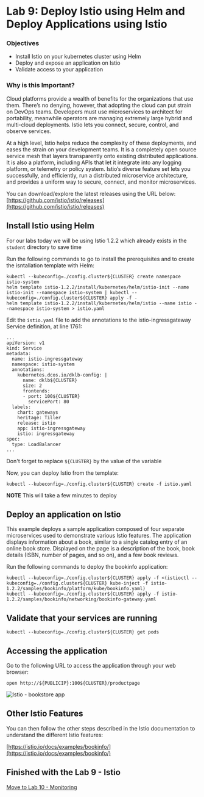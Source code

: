 # Lab 9: Deploy Istio using Helm and Deploy Applications using Istio

### Objectives
- Install Istio on your kubernetes cluster using Helm
- Deploy and expose an application on Istio
- Validate access to your application

### Why is this Important?
Cloud platforms provide a wealth of benefits for the organizations that use them. There’s no denying, however, that adopting the cloud can put strain on DevOps teams. Developers must use microservices to architect for portability, meanwhile operators are managing extremely large hybrid and multi-cloud deployments. Istio lets you connect, secure, control, and observe services.

At a high level, Istio helps reduce the complexity of these deployments, and eases the strain on your development teams. It is a completely open source service mesh that layers transparently onto existing distributed applications. It is also a platform, including APIs that let it integrate into any logging platform, or telemetry or policy system. Istio’s diverse feature set lets you successfully, and efficiently, run a distributed microservice architecture, and provides a uniform way to secure, connect, and monitor microservices.

You can download/explore the latest releases using the URL below:
[https://github.com/istio/istio/releases](https://github.com/istio/istio/releases)

## Install Istio using Helm
For our labs today we will be using Istio 1.2.2 which already exists in the `student` directory to save time

Run the following commands to go to install the prerequisites and to create the isntallation template with Helm:
```
kubectl --kubeconfig=./config.cluster${CLUSTER} create namespace istio-system
helm template istio-1.2.2/install/kubernetes/helm/istio-init --name istio-init --namespace istio-system | kubectl --kubeconfig=./config.cluster${CLUSTER} apply -f -
helm template istio-1.2.2/install/kubernetes/helm/istio --name istio --namespace istio-system > istio.yaml
```

Edit the `istio.yaml` file to add the annotations to the istio-ingressgateway Service definition, at line 1761:

```
...
apiVersion: v1
kind: Service
metadata:
  name: istio-ingressgateway
  namespace: istio-system
  annotations:
    kubernetes.dcos.io/dklb-config: |
      name: dklb${CLUSTER}
      size: 2
      frontends:
      - port: 100${CLUSTER}
        servicePort: 80
  labels:
    chart: gateways
    heritage: Tiller
    release: istio
    app: istio-ingressgateway
    istio: ingressgateway
spec:
  type: LoadBalancer
...
```

Don't forget to replace `${CLUSTER}` by the value of the variable

Now, you can deploy Istio from the template:
```
kubectl --kubeconfig=./config.cluster${CLUSTER} create -f istio.yaml
```

**NOTE** This will take a few minutes to deploy

## Deploy an application on Istio

This example deploys a sample application composed of four separate microservices used to demonstrate various Istio features. The application displays information about a book, similar to a single catalog entry of an online book store. Displayed on the page is a description of the book, book details (ISBN, number of pages, and so on), and a few book reviews.

Run the following commands to deploy the bookinfo application:
```
kubectl --kubeconfig=./config.cluster${CLUSTER} apply -f <(istioctl --kubeconfig=./config.cluster${CLUSTER} kube-inject -f istio-1.2.2/samples/bookinfo/platform/kube/bookinfo.yaml)
kubectl --kubeconfig=./config.cluster${CLUSTER} apply -f istio-1.2.2/samples/bookinfo/networking/bookinfo-gateway.yaml
```

## Validate that your services are running
```
kubectl --kubeconfig=./config.cluster${CLUSTER} get pods
```

## Accessing the application
Go to the following URL to access the application through your web browser:
```
open http://${PUBLICIP}:100${CLUSTER}/productpage
```

![Istio - bookstore app](https://github.com/djannot/dcos-kubernetes-training/blob/master/images/lab8_1.png)

## Other Istio Features
You can then follow the other steps described in the Istio documentation to understand the different Istio features:

[https://istio.io/docs/examples/bookinfo/](https://istio.io/docs/examples/bookinfo/)

## Finished with the Lab 9 - Istio

[Move to Lab 10 - Monitoring](https://github.com/djannot/dcos-kubernetes-training/blob/master/labs/linux-macOS/lab10_monitoring.md)

